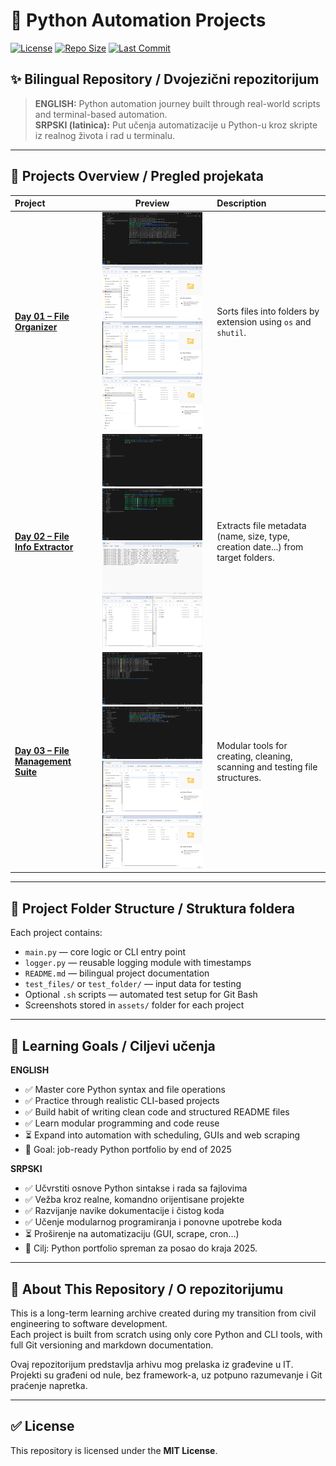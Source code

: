 # 🐍 Python Automation Projects

[![License](https://img.shields.io/github/license/Jole85/python-automation?style=flat-square)](LICENSE)
[![Repo Size](https://img.shields.io/github/repo-size/Jole85/python-automation?style=flat-square)](https://github.com/Jole85/python-automation)
[![Last Commit](https://img.shields.io/github/last-commit/Jole85/python-automation?style=flat-square)](https://github.com/Jole85/python-automation/commits/main)



## ✨ Bilingual Repository / Dvojezični repozitorijum

>**ENGLISH:** Python automation journey built through real-world scripts and terminal-based automation.  
>**SRPSKI (latinica):** Put učenja automatizacije u Python-u kroz skripte iz realnog života i rad u terminalu.
---



## 📂 Projects Overview / Pregled projekata
<div align="center">
  <table>
    <thead>
      <tr>
        <th align="left">Project</th>
        <th align="center">Preview</th>
        <th align="left">Description</th>
      </tr>
    </thead>
    <tbody>
      <tr>
        <td>
          <a href="./01-file-organizer"><strong>Day 01 – File Organizer</strong></a>
        </td>
        <td align="center">
          <img src="01-file-organizer/assets/01-file-organizer-preview-3.png" width="160"/>
          <img src="01-file-organizer/assets/01-file-organizer-preview-2.png" width="160"/>
          <img src="01-file-organizer/assets/01-file-organizer-preview-4.png" width="160"/>
          <img src="01-file-organizer/assets/01-file-organizer-preview-5.png" width="160"/>
        </td>
        <td>
          Sorts files into folders by extension using <code>os</code> and <code>shutil</code>.
        </td>
      </tr>
      <tr>
        <td>
          <a href="./day02_file_info"><strong>Day 02 – File Info Extractor</strong></a>
        </td>
        <td align="center">
          <img src="day02_file_info/assets/day02_file_info-preview-4.png" width="160"/>
          <img src="day02_file_info/assets/day02_file_info-preview-1.png" width="160"/>
          <img src="day02_file_info/assets/day02_file_info-preview-2.png" width="160"/>
          <img src="day02_file_info/assets/day02_file_info-preview-3.png" width="160"/>
        </td>
        <td>
          Extracts file metadata (name, size, type, creation date...) from target folders.
        </td>
      </tr>
      <tr>
        <td>
          <a href="./day03_file_management"><strong>Day 03 – File Management Suite</strong></a>
        </td>
        <td align="center">
          <img src="day03_file_management/assets/day03-preview-4.png" width="160"/>
          <img src="day03_file_management/assets/day03-preview-2.png" width="160"/>
          <img src="day03_file_management/assets/day03-preview-1.png" width="160"/>
          <img src="day03_file_management/assets/day03-preview-3.png" width="160"/>
        </td>
        <td>
          Modular tools for creating, cleaning, scanning and testing file structures.
        </td>
      </tr>
    </tbody>
  </table>
</div>

---

## 📁 Project Folder Structure / Struktura foldera

Each project contains:
- `main.py` — core logic or CLI entry point
- `logger.py` — reusable logging module with timestamps
- `README.md` — bilingual project documentation
- `test_files/` or `test_folder/` — input data for testing
- Optional `.sh` scripts — automated test setup for Git Bash
- Screenshots stored in `assets/` folder for each project

---

## 🧠 Learning Goals / Ciljevi učenja

**ENGLISH**
- ✅ Master core Python syntax and file operations  
- ✅ Practice through realistic CLI-based projects  
- ✅ Build habit of writing clean code and structured README files  
- ✅ Learn modular programming and code reuse  
- ⏳ Expand into automation with scheduling, GUIs and web scraping  
- 🎯 Goal: job-ready Python portfolio by end of 2025

**SRPSKI**
- ✅ Učvrstiti osnove Python sintakse i rada sa fajlovima  
- ✅ Vežba kroz realne, komandno orijentisane projekte  
- ✅ Razvijanje navike dokumentacije i čistog koda  
- ✅ Učenje modularnog programiranja i ponovne upotrebe koda  
- ⏳ Proširenje na automatizaciju (GUI, scrape, cron...)  
- 🎯 Cilj: Python portfolio spreman za posao do kraja 2025.

---

## 📌 About This Repository / O repozitorijumu

This is a long-term learning archive created during my transition from civil engineering to software development.  
Each project is built from scratch using only core Python and CLI tools, with full Git versioning and markdown documentation.

Ovaj repozitorijum predstavlja arhivu mog prelaska iz građevine u IT.  
Projekti su građeni od nule, bez framework-a, uz potpuno razumevanje i Git praćenje napretka.

---

## ✅ License

This repository is licensed under the **MIT License**.